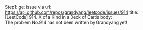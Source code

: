 Step1: get issue via url: https://api.github.com/repos/grandyang/leetcode/issues/914 
 title:[LeetCode] 914. X of a Kind in a Deck of Cards 
 body:  
 The problem No.914 has not been written by Grandyang yet!